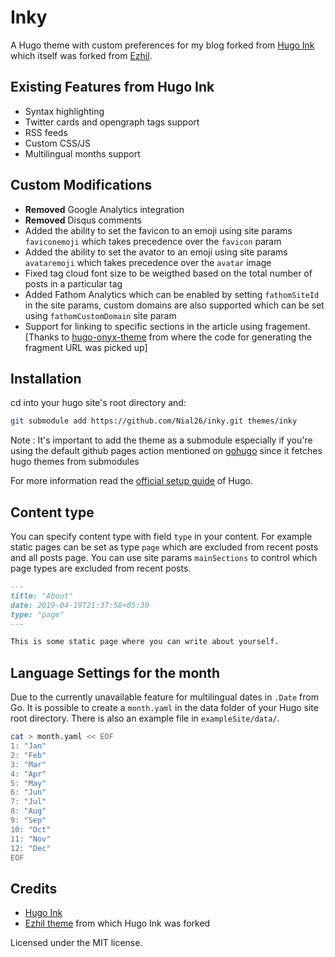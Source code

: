 # Inky
A Hugo theme with custom preferences for my blog forked from [Hugo Ink](https://github.com/knadh/hugo-ink) which itself was forked from [Ezhil](https://github.com/vividvilla/ezhil).

## Existing Features from Hugo Ink

* Syntax highlighting
* Twitter cards and opengraph tags support
* RSS feeds
* Custom CSS/JS
* Multilingual months support

## Custom Modifications

* **Removed** Google Analytics integration
* **Removed** Disqus comments
* Added the ability to set the favicon to an emoji using site params `faviconemoji`  which takes precedence over the `favicon` param
* Added the ability to set the avator to an emoji using site params `avataremoji` which takes precedence over the `avatar` image 
* Fixed tag cloud font size to be weigthed based on the total number of posts in a particular tag 
* Added Fathom Analytics which can be enabled by setting `fathomSiteId` in the site params, custom domains are also supported which can be set using `fathomCustomDomain` site param
* Support for linking to specific sections in the article using fragement. [Thanks to [hugo-onyx-theme](https://github.com/kaushalmodi/hugo-onyx-theme) from where the code for generating the fragment URL was picked up]


## Installation

cd into your hugo site's root directory and:

```sh
git submodule add https://github.com/Nial26/inky.git themes/inky
```

Note : It's important to add the theme as a submodule especially if you're using the default github pages action mentioned on [gohugo](https://gohugo.io/hosting-and-deployment/hosting-on-github/#build-hugo-with-github-action) since it fetches hugo themes from submodules 

For more information read the [official setup guide](https://gohugo.io/overview/installing/) of Hugo.


## Content type

You can specify content type with field `type` in your content. For example static pages can be set as type `page` which are excluded from recent posts and all posts page. You can use site params `mainSections` to control which page types are excluded from recent posts.

```md
---
title: "About"
date: 2019-04-19T21:37:58+05:30
type: "page"
---

This is some static page where you can write about yourself.
```

## Language Settings for the month

Due to the currently unavailable feature for multilingual dates in ``.Date`` from
Go. It is possible to create a ``month.yaml`` in the data folder of your
Hugo site root directory. There is also an example file in
``exampleSite/data/``.

```sh
cat > month.yaml << EOF
1: "Jan"
2: "Feb"
3: "Mar"
4: "Apr"
5: "May"
6: "Jun"
7: "Jul"
8: "Aug"
9: "Sep"
10: "Oct"
11: "Nov"
12: "Dec"
EOF
```

## Credits

* [Hugo Ink](https://github.com/knadh/hugo-ink)
* [Ezhil theme](https://github.com/vividvilla/ezhil) from which Hugo Ink was forked

Licensed under the MIT license.
